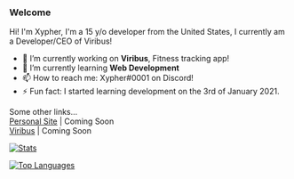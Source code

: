 ### Welcome

Hi! I'm Xypher, I'm a 15 y/o developer from the United States, I currently am a Developer/CEO of Viribus!

- 🔭 I’m currently working on **Viribus**, Fitness tracking app!
- 🌱 I’m currently learning **Web Development**
- 📫 How to reach me: Xypher#0001 on Discord!
- ⚡ Fun fact: I started learning development on the 3rd of January 2021.

Some other links...<br>
[Personal Site]() | Coming Soon<br>
[Viribus](https://viribus.xyz) | Coming Soon<br>

[![Stats](https://github-readme-stats.vercel.app/api?username=xyphercodez&show_icons=true&theme=algolia&count_private=true)](https://github.com/XypherCodez)

[![Top Languages](https://github-readme-stats.vercel.app/api/top-langs/?username=xyphercodez&theme=algolia&card_width=495)](https://github.com/XypherCodez)
<!--
**ClemCodez/ClemCodez** is a ✨ _special_ ✨ repository because its `README.md` (this file) appears on your GitHub profile.

Here are some ideas to get you started:

- 🔭 I’m currently working on ...
- 🌱 I’m currently learning ...
- 👯 I’m looking to collaborate on ...
- 🤔 I’m looking for help with ...
- 💬 Ask me about ...
- 📫 How to reach me: ...
- 😄 Pronouns: ...
- ⚡ Fun fact: ...
-->
